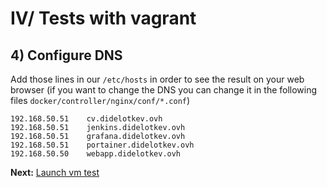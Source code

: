 # IV/ Tests with vagrant
## 4) Configure DNS

Add those lines in our `/etc/hosts` in order to see the result on your web browser
(if you want to change the DNS you can change it in the following files `docker/controller/nginx/conf/*.conf`)

    192.168.50.51    cv.didelotkev.ovh
    192.168.50.51    jenkins.didelotkev.ovh
    192.168.50.51    grafana.didelotkev.ovh
    192.168.50.51    portainer.didelotkev.ovh
    192.168.50.50    webapp.didelotkev.ovh

<b>Next:</b> [Launch vm test](launch-vm.md)